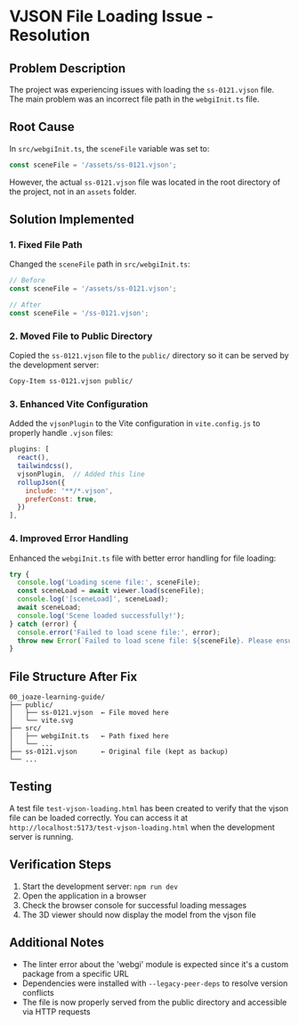 # VJSON File Loading Issue - Resolution

## Problem Description
The project was experiencing issues with loading the `ss-0121.vjson` file. The main problem was an incorrect file path in the `webgiInit.ts` file.

## Root Cause
In `src/webgiInit.ts`, the `sceneFile` variable was set to:
```typescript
const sceneFile = '/assets/ss-0121.vjson';
```

However, the actual `ss-0121.vjson` file was located in the root directory of the project, not in an `assets` folder.

## Solution Implemented

### 1. Fixed File Path
Changed the `sceneFile` path in `src/webgiInit.ts`:
```typescript
// Before
const sceneFile = '/assets/ss-0121.vjson';

// After
const sceneFile = '/ss-0121.vjson';
```

### 2. Moved File to Public Directory
Copied the `ss-0121.vjson` file to the `public/` directory so it can be served by the development server:
```bash
Copy-Item ss-0121.vjson public/
```

### 3. Enhanced Vite Configuration
Added the `vjsonPlugin` to the Vite configuration in `vite.config.js` to properly handle `.vjson` files:
```javascript
plugins: [
  react(),
  tailwindcss(),
  vjsonPlugin,  // Added this line
  rollupJson({
    include: '**/*.vjson',
    preferConst: true,
  })
],
```

### 4. Improved Error Handling
Enhanced the `webgiInit.ts` file with better error handling for file loading:
```typescript
try {
  console.log('Loading scene file:', sceneFile);
  const sceneLoad = await viewer.load(sceneFile);
  console.log('[sceneLoad]', sceneLoad);
  await sceneLoad;
  console.log('Scene loaded successfully!');
} catch (error) {
  console.error('Failed to load scene file:', error);
  throw new Error(`Failed to load scene file: ${sceneFile}. Please ensure the file exists in the public directory.`);
}
```

## File Structure After Fix
```
00_joaze-learning-guide/
├── public/
│   ├── ss-0121.vjson  ← File moved here
│   └── vite.svg
├── src/
│   ├── webgiInit.ts   ← Path fixed here
│   └── ...
├── ss-0121.vjson      ← Original file (kept as backup)
└── ...
```

## Testing
A test file `test-vjson-loading.html` has been created to verify that the vjson file can be loaded correctly. You can access it at `http://localhost:5173/test-vjson-loading.html` when the development server is running.

## Verification Steps
1. Start the development server: `npm run dev`
2. Open the application in a browser
3. Check the browser console for successful loading messages
4. The 3D viewer should now display the model from the vjson file

## Additional Notes
- The linter error about the 'webgi' module is expected since it's a custom package from a specific URL
- Dependencies were installed with `--legacy-peer-deps` to resolve version conflicts
- The file is now properly served from the public directory and accessible via HTTP requests 